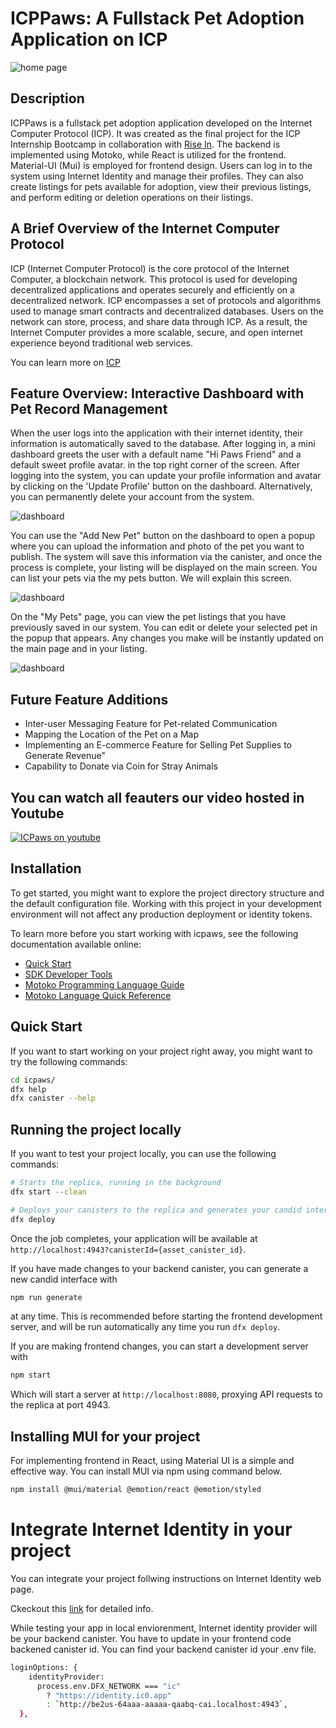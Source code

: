 # ICPPaws: A Fullstack Pet Adoption Application on ICP

![home page](/src/icpaws_frontend/public/screen-shot.png)

## Description

ICPPaws is a fullstack pet adoption application developed on the Internet Computer Protocol (ICP). It was created as the final project for the ICP Internship Bootcamp in collaboration with [Rise In](https://www.risein.com/). The backend is implemented using Motoko, while React is utilized for the frontend. Material-UI (Mui) is employed for frontend design. Users can log in to the system using Internet Identity and manage their profiles. They can also create listings for pets available for adoption, view their previous listings, and perform editing or deletion operations on their listings.

## A Brief Overview of the Internet Computer Protocol

ICP (Internet Computer Protocol) is the core protocol of the Internet Computer, a blockchain network. This protocol is used for developing decentralized applications and operates securely and efficiently on a decentralized network. ICP encompasses a set of protocols and algorithms used to manage smart contracts and decentralized databases. Users on the network can store, process, and share data through ICP. As a result, the Internet Computer provides a more scalable, secure, and open internet experience beyond traditional web services.

You can learn more on [ICP](https://internetcomputer.org/)

## Feature Overview: Interactive Dashboard with Pet Record Management

When the user logs into the application with their internet identity, their information is automatically saved to the database. After logging in, a mini dashboard greets the user with a default name "Hi Paws Friend" and a default sweet profile avatar. in the top right corner of the screen. After logging into the system, you can update your profile information and avatar by clicking on the 'Update Profile' button on the dashboard. Alternatively, you can permanently delete your account from the system.

![dashboard](/src/icpaws_frontend/public/dashboard.png)

You can use the "Add New Pet" button on the dashboard to open a popup where you can upload the information and photo of the pet you want to publish. The system will save this information via the canister, and once the process is complete, your listing will be displayed on the main screen. You can list your pets via the my pets button. We will explain this screen. 
 
 ![dashboard](/src/icpaws_frontend/public/addpet.png)

 On the "My Pets" page, you can view the pet listings that you have previously saved in our system. You can edit or delete your selected pet in the popup that appears. Any changes you make will be instantly updated on the main page and in your listing.

  ![dashboard](/src/icpaws_frontend/public/pets.png)


## Future Feature Additions

- Inter-user Messaging Feature for Pet-related Communication
- Mapping the Location of the Pet on a Map
- Implementing an E-commerce Feature for Selling Pet Supplies to Generate Revenue"
- Capability to Donate via Coin for Stray Animals


## You can watch all feauters our video hosted in Youtube

[![ICPaws on youtube](https://img.youtube.com/vi/1UhCUEA7KfM/0.jpg)](https://www.youtube.com/watch?v=1UhCUEA7KfM)

## Installation 

To get started, you might want to explore the project directory structure and the default configuration file. Working with this project in your development environment will not affect any production deployment or identity tokens.

To learn more before you start working with icpaws, see the following documentation available online:

- [Quick Start](https://internetcomputer.org/docs/current/developer-docs/setup/deploy-locally)
- [SDK Developer Tools](https://internetcomputer.org/docs/current/developer-docs/setup/install)
- [Motoko Programming Language Guide](https://internetcomputer.org/docs/current/motoko/main/motoko)
- [Motoko Language Quick Reference](https://internetcomputer.org/docs/current/motoko/main/language-manual)

## Quick Start

If you want to start working on your project right away, you might want to try the following commands:

```bash
cd icpaws/
dfx help
dfx canister --help
```

## Running the project locally

If you want to test your project locally, you can use the following commands:

```bash
# Starts the replica, running in the background
dfx start --clean 

# Deploys your canisters to the replica and generates your candid interface
dfx deploy
```

Once the job completes, your application will be available at `http://localhost:4943?canisterId={asset_canister_id}`.

If you have made changes to your backend canister, you can generate a new candid interface with

```bash
npm run generate
```

at any time. This is recommended before starting the frontend development server, and will be run automatically any time you run `dfx deploy`.

If you are making frontend changes, you can start a development server with

```bash
npm start
```

Which will start a server at `http://localhost:8080`, proxying API requests to the replica at port 4943.

## Installing MUI for your project

For implementing frontend in React, using Material UI is a simple and effective way. You can install MUI via 
npm using command below. 
 
 ```bash
 npm install @mui/material @emotion/react @emotion/styled

```  

# Integrate Internet Identity in your project

You can integrate your project follwing instructions on Internet Identity web page.

Ckeckout this [link](https://internetcomputer.org/docs/current/developer-docs/web-apps/user-login/internet-identity/integrate-internet-identity) for detailed info.


While testing your app in local enviorenment, Internet identity provider will be your  backend canister. You have to update
in your frontend code backened canister id. You can find your backend canister id your .env file.

```bash
loginOptions: {
    identityProvider:
      process.env.DFX_NETWORK === "ic"
        ? "https://identity.ic0.app"
        : `http://be2us-64aaa-aaaaa-qaabq-cai.localhost:4943`,
  },

```
